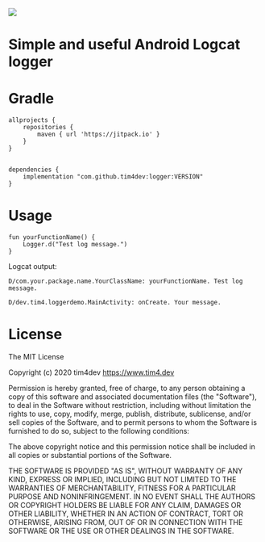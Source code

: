 
[![](https://jitpack.io/v/tim4dev/logger.svg)](https://jitpack.io/#tim4dev/logger)

# Simple and useful Android Logcat logger

# Gradle

    allprojects {
        repositories {
    	    maven { url 'https://jitpack.io' }
    	}
    }


    dependencies {
        implementation "com.github.tim4dev:logger:VERSION"
    }    

# Usage

    fun yourFunctionName() {
        Logger.d("Test log message.")
    }

Logcat output:

    D/com.your.package.name.YourClassName: yourFunctionName. Test log message.
    
    D/dev.tim4.loggerdemo.MainActivity: onCreate. Your message.

# License

The MIT License

Copyright (c) 2020 tim4dev https://www.tim4.dev

Permission is hereby granted, free of charge, to any person obtaining a copy
of this software and associated documentation files (the "Software"), to deal
in the Software without restriction, including without limitation the rights
to use, copy, modify, merge, publish, distribute, sublicense, and/or sell
copies of the Software, and to permit persons to whom the Software is
furnished to do so, subject to the following conditions:

The above copyright notice and this permission notice shall be included in
all copies or substantial portions of the Software.

THE SOFTWARE IS PROVIDED "AS IS", WITHOUT WARRANTY OF ANY KIND, EXPRESS OR
IMPLIED, INCLUDING BUT NOT LIMITED TO THE WARRANTIES OF MERCHANTABILITY,
FITNESS FOR A PARTICULAR PURPOSE AND NONINFRINGEMENT. IN NO EVENT SHALL THE
AUTHORS OR COPYRIGHT HOLDERS BE LIABLE FOR ANY CLAIM, DAMAGES OR OTHER
LIABILITY, WHETHER IN AN ACTION OF CONTRACT, TORT OR OTHERWISE, ARISING FROM,
OUT OF OR IN CONNECTION WITH THE SOFTWARE OR THE USE OR OTHER DEALINGS IN
THE SOFTWARE.
